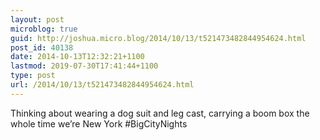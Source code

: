 ```yaml
---
layout: post
microblog: true
guid: http://joshua.micro.blog/2014/10/13/t521473482844954624.html
post_id: 40138
date: 2014-10-13T12:32:21+1100
lastmod: 2019-07-30T17:41:44+1100
type: post
url: /2014/10/13/t521473482844954624.html
---
```

Thinking about wearing a dog suit and leg cast, carrying a boom box the whole time we’re New York #BigCityNights
